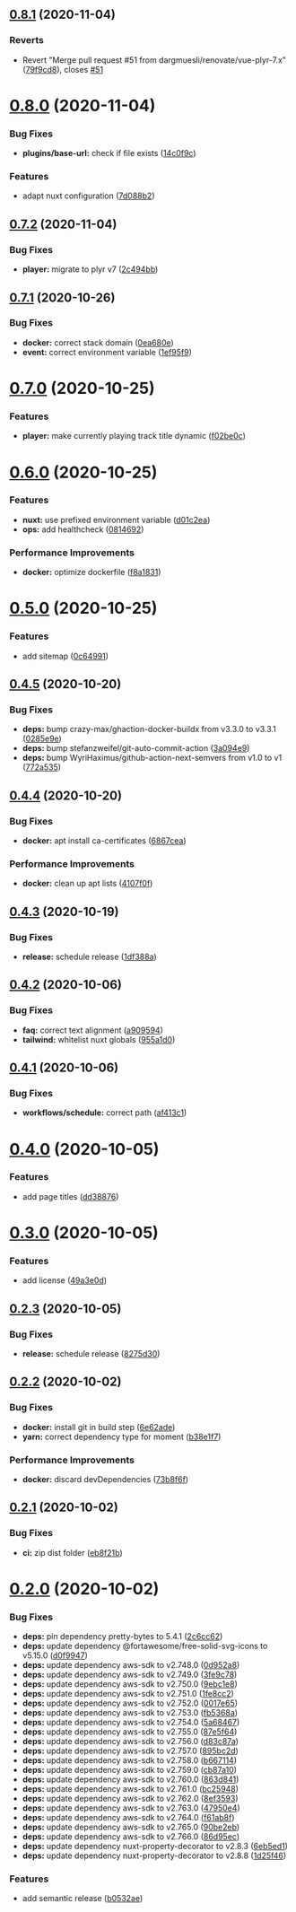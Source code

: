 ## [0.8.1](https://github.com/dargmuesli/creal/compare/0.8.0...0.8.1) (2020-11-04)


### Reverts

* Revert "Merge pull request #51 from dargmuesli/renovate/vue-plyr-7.x" ([79f9cd8](https://github.com/dargmuesli/creal/commit/79f9cd8ba6fbaad6887bd150150f6f9fcbf6ae0a)), closes [#51](https://github.com/dargmuesli/creal/issues/51)

# [0.8.0](https://github.com/dargmuesli/creal/compare/0.7.2...0.8.0) (2020-11-04)


### Bug Fixes

* **plugins/base-url:** check if file exists ([14c0f9c](https://github.com/dargmuesli/creal/commit/14c0f9c3d551266d5f91999708bf24b4dea75f3a))


### Features

* adapt nuxt configuration ([7d088b2](https://github.com/dargmuesli/creal/commit/7d088b29d266ae870811918e7110286082b5449e))

## [0.7.2](https://github.com/dargmuesli/creal/compare/0.7.1...0.7.2) (2020-11-04)


### Bug Fixes

* **player:** migrate to plyr v7 ([2c494bb](https://github.com/dargmuesli/creal/commit/2c494bb56331d9aec57a26c5b155de43bfa0442b))

## [0.7.1](https://github.com/dargmuesli/creal/compare/0.7.0...0.7.1) (2020-10-26)


### Bug Fixes

* **docker:** correct stack domain ([0ea680e](https://github.com/dargmuesli/creal/commit/0ea680ee997ca7321f8df44dc7055985fba4a5b1))
* **event:** correct environment variable ([1ef95f9](https://github.com/dargmuesli/creal/commit/1ef95f91278e706540f355b56f7ae3a1702fc071))

# [0.7.0](https://github.com/dargmuesli/creal/compare/0.6.0...0.7.0) (2020-10-25)


### Features

* **player:** make currently playing track title dynamic ([f02be0c](https://github.com/dargmuesli/creal/commit/f02be0c0ca3fb95a6a4a9395d253e1853bf293f5))

# [0.6.0](https://github.com/dargmuesli/creal/compare/0.5.0...0.6.0) (2020-10-25)


### Features

* **nuxt:** use prefixed environment variable ([d01c2ea](https://github.com/dargmuesli/creal/commit/d01c2eab9e99e9dddeb243b22db623d9702c2f7a))
* **ops:** add healthcheck ([0814692](https://github.com/dargmuesli/creal/commit/0814692a5ccd23c89aac841d5792cf404708f246))


### Performance Improvements

* **docker:** optimize dockerfile ([f8a1831](https://github.com/dargmuesli/creal/commit/f8a18313c744c52413e9faa4cc02364066dd84dc))

# [0.5.0](https://github.com/dargmuesli/creal/compare/0.4.5...0.5.0) (2020-10-25)


### Features

* add sitemap ([0c64991](https://github.com/dargmuesli/creal/commit/0c64991c7111c5a4682c68b0ce3701d35b5cf487))

## [0.4.5](https://github.com/dargmuesli/creal/compare/0.4.4...0.4.5) (2020-10-20)


### Bug Fixes

* **deps:** bump crazy-max/ghaction-docker-buildx from v3.3.0 to v3.3.1 ([0285e9e](https://github.com/dargmuesli/creal/commit/0285e9e956346d937f8c6e11337b89e7793f339f))
* **deps:** bump stefanzweifel/git-auto-commit-action ([3a094e9](https://github.com/dargmuesli/creal/commit/3a094e9b498450eaedbecd66c4bc9216131525f1))
* **deps:** bump WyriHaximus/github-action-next-semvers from v1.0 to v1 ([772a535](https://github.com/dargmuesli/creal/commit/772a535d37dc0116800c29b94cf3a06629867c5d))

## [0.4.4](https://github.com/dargmuesli/creal/compare/0.4.3...0.4.4) (2020-10-20)


### Bug Fixes

* **docker:** apt install ca-certificates ([6867cea](https://github.com/dargmuesli/creal/commit/6867cea451ac7a76cff3b2af8e8d9b5f67998bcd))


### Performance Improvements

* **docker:** clean up apt lists ([4107f0f](https://github.com/dargmuesli/creal/commit/4107f0f360e0da96702c1cbede5abaccb931c631))

## [0.4.3](https://github.com/dargmuesli/creal/compare/0.4.2...0.4.3) (2020-10-19)


### Bug Fixes

* **release:** schedule release ([1df388a](https://github.com/dargmuesli/creal/commit/1df388a62cb5dac82af796101a236c59511fd2ad))

## [0.4.2](https://github.com/dargmuesli/creal/compare/0.4.1...0.4.2) (2020-10-06)


### Bug Fixes

* **faq:** correct text alignment ([a909594](https://github.com/dargmuesli/creal/commit/a909594a07e667517813910b896f74b1b3d09554))
* **tailwind:** whitelist nuxt globals ([955a1d0](https://github.com/dargmuesli/creal/commit/955a1d082d1cf7a9789eb6210656e3ea97943955))

## [0.4.1](https://github.com/dargmuesli/creal/compare/0.4.0...0.4.1) (2020-10-06)


### Bug Fixes

* **workflows/schedule:** correct path ([af413c1](https://github.com/dargmuesli/creal/commit/af413c182331e2d9a9f2be28eb7f69cd4546d079))

# [0.4.0](https://github.com/dargmuesli/creal/compare/0.3.0...0.4.0) (2020-10-05)


### Features

* add page titles ([dd38876](https://github.com/dargmuesli/creal/commit/dd3887671c7c69e6ff102cc427f8a1338e0d9c47))

# [0.3.0](https://github.com/dargmuesli/creal/compare/0.2.3...0.3.0) (2020-10-05)


### Features

* add license ([49a3e0d](https://github.com/dargmuesli/creal/commit/49a3e0df1f185cdb62b0f6190e1a793f8975c6ee))

## [0.2.3](https://github.com/dargmuesli/creal/compare/0.2.2...0.2.3) (2020-10-05)


### Bug Fixes

* **release:** schedule release ([8275d30](https://github.com/dargmuesli/creal/commit/8275d30a2e9a9bbeae9f9c77e604723185ee1b23))

## [0.2.2](https://github.com/dargmuesli/creal/compare/0.2.1...0.2.2) (2020-10-02)


### Bug Fixes

* **docker:** install git in build step ([6e62ade](https://github.com/dargmuesli/creal/commit/6e62adea2d070292a6005869a43cfe6bdcc2379d))
* **yarn:** correct dependency type for moment ([b38e1f7](https://github.com/dargmuesli/creal/commit/b38e1f7b127c975352adb54d1c2483bf9cd3755a))


### Performance Improvements

* **docker:** discard devDependencies ([73b8f6f](https://github.com/dargmuesli/creal/commit/73b8f6fcbfc35778e6c5fb27439b78c590febf32))

## [0.2.1](https://github.com/dargmuesli/creal/compare/0.2.0...0.2.1) (2020-10-02)


### Bug Fixes

* **ci:** zip dist folder ([eb8f21b](https://github.com/dargmuesli/creal/commit/eb8f21b68d0bc19681f0800aa2325115116e1dfd))

# [0.2.0](https://github.com/dargmuesli/creal/compare/0.1.7...0.2.0) (2020-10-02)


### Bug Fixes

* **deps:** pin dependency pretty-bytes to 5.4.1 ([2c6cc62](https://github.com/dargmuesli/creal/commit/2c6cc622e03393dc208a81606d80a14314bf9a1f))
* **deps:** update dependency @fortawesome/free-solid-svg-icons to v5.15.0 ([d0f9947](https://github.com/dargmuesli/creal/commit/d0f9947029aec4106720f8dd7f84aa43c3b41063))
* **deps:** update dependency aws-sdk to v2.748.0 ([0d952a8](https://github.com/dargmuesli/creal/commit/0d952a861a186010729da12c551a983e7d29cb71))
* **deps:** update dependency aws-sdk to v2.749.0 ([3fe9c78](https://github.com/dargmuesli/creal/commit/3fe9c788d2269bcf1b302ead5f965909b90c64c1))
* **deps:** update dependency aws-sdk to v2.750.0 ([9ebc1e8](https://github.com/dargmuesli/creal/commit/9ebc1e87b21933cdde7ee9a799bab91b157cc89c))
* **deps:** update dependency aws-sdk to v2.751.0 ([1fe8cc2](https://github.com/dargmuesli/creal/commit/1fe8cc29eb1388b0c50da85f92944f9284f20927))
* **deps:** update dependency aws-sdk to v2.752.0 ([0017e65](https://github.com/dargmuesli/creal/commit/0017e650c10eabb76148a2b4a222fa34cf56c57c))
* **deps:** update dependency aws-sdk to v2.753.0 ([fb5368a](https://github.com/dargmuesli/creal/commit/fb5368aad83c917e3ec2fcb026f4841cbd3d9c3e))
* **deps:** update dependency aws-sdk to v2.754.0 ([5a68467](https://github.com/dargmuesli/creal/commit/5a684670711026caf994dbc1972312e47fe19e42))
* **deps:** update dependency aws-sdk to v2.755.0 ([87e5f64](https://github.com/dargmuesli/creal/commit/87e5f647142999cb588bd640f49735b4080e0530))
* **deps:** update dependency aws-sdk to v2.756.0 ([d83c87a](https://github.com/dargmuesli/creal/commit/d83c87a1be6be7ee0a1c6cdc555ba73c1bf5a11b))
* **deps:** update dependency aws-sdk to v2.757.0 ([895bc2d](https://github.com/dargmuesli/creal/commit/895bc2dd5f7a311261ec1f04e66df4ae7cb7948d))
* **deps:** update dependency aws-sdk to v2.758.0 ([b667114](https://github.com/dargmuesli/creal/commit/b66711441c449c127634692d83a8009a8433e8d4))
* **deps:** update dependency aws-sdk to v2.759.0 ([cb87a10](https://github.com/dargmuesli/creal/commit/cb87a10e629813749de9bb67976310bf799b9a73))
* **deps:** update dependency aws-sdk to v2.760.0 ([863d841](https://github.com/dargmuesli/creal/commit/863d84150ca7281fb25fe5c543bd1ae0d39468a8))
* **deps:** update dependency aws-sdk to v2.761.0 ([bc25948](https://github.com/dargmuesli/creal/commit/bc259481d1e44cc62e02adb0d3c8230946e7fbb0))
* **deps:** update dependency aws-sdk to v2.762.0 ([8ef3593](https://github.com/dargmuesli/creal/commit/8ef3593b37ff2692c7e2f8f1966197b08c8e1e99))
* **deps:** update dependency aws-sdk to v2.763.0 ([47950e4](https://github.com/dargmuesli/creal/commit/47950e44617e8469db8d5e90b592da9a041a0f06))
* **deps:** update dependency aws-sdk to v2.764.0 ([f61ab8f](https://github.com/dargmuesli/creal/commit/f61ab8f67add8b8ce8307820f405d421feeb5f6e))
* **deps:** update dependency aws-sdk to v2.765.0 ([90be2eb](https://github.com/dargmuesli/creal/commit/90be2eb25d6763d3f5b243fee841741f4fd15359))
* **deps:** update dependency aws-sdk to v2.766.0 ([86d95ec](https://github.com/dargmuesli/creal/commit/86d95ec5cf32db1f789733874b5296545f2fa530))
* **deps:** update dependency nuxt-property-decorator to v2.8.3 ([6eb5ed1](https://github.com/dargmuesli/creal/commit/6eb5ed11002d74b2067d7d46d3577b2ce23ff028))
* **deps:** update dependency nuxt-property-decorator to v2.8.8 ([1d25f46](https://github.com/dargmuesli/creal/commit/1d25f46feb2523890380995fa50a7dce3cacb800))


### Features

* add semantic release ([b0532ae](https://github.com/dargmuesli/creal/commit/b0532aed5c73c3da3c91365adfb2b416d859e513))

